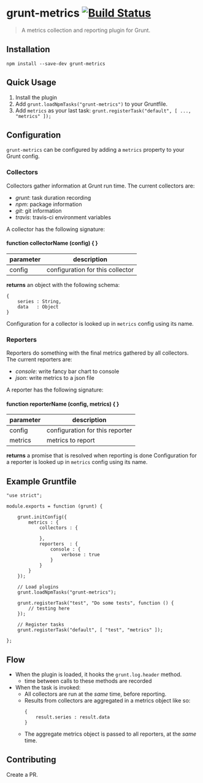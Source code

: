 grunt-metrics [![Build Status](https://travis-ci.org/wtcross/grunt-metrics.svg)](https://travis-ci.org/wtcross/grunt-metrics)
=========

> A metrics collection and reporting plugin for Grunt.

## Installation

    npm install --save-dev grunt-metrics

## Quick Usage
1. Install the plugin
2. Add ```grunt.loadNpmTasks("grunt-metrics")``` to your Gruntfile.
3. Add ```metrics``` as your last task: ```grunt.registerTask("default", [ ..., "metrics" ]);```

## Configuration

```grunt-metrics``` can be configured by adding a ```metrics``` property to your Grunt config.

### Collectors

Collectors gather information at Grunt run time. The current collectors are:

- *grunt*: task duration recording
- *npm*: package information
- *git*: git information
- *travis*: travis-ci environment variables

A collector has the following signature:

#### function collectorName (config) { }

| parameter | description                        |
|-----------|------------------------------------|
| config    | configuration for this collector   |

**returns** an object with the following schema:
```
{
    series : String,
    data   : Object
}
```
Configuration for a collector is looked up in ```metrics``` config using its name.

### Reporters

Reporters do something with the final metrics gathered by all collectors. The current reporters are:

- *console*: write fancy bar chart to console
- *json*: write metrics to a json file

A reporter has the following signature:

#### function reporterName (config, metrics) { }

| parameter | description                        |
|-----------|------------------------------------|
| config    | configuration for this reporter    |
| metrics   | metrics to report                  |

**returns** a promise that is resolved when reporting is done
Configuration for a reporter is looked up in ```metrics``` config using its name.

## Example Gruntfile
```
"use strict";

module.exports = function (grunt) {

    grunt.initConfig({
        metrics : {
            collectors : {

            },
            reporters  : {
                console : {
                    verbose : true
                }
            }
        }
    });

    // Load plugins
    grunt.loadNpmTasks("grunt-metrics");

    grunt.registerTask("test", "Do some tests", function () {
        // testing here
    });

    // Register tasks
    grunt.registerTask("default", [ "test", "metrics" ]);

};
```

## Flow

- When the plugin is loaded, it hooks the ```grunt.log.header``` method.
  - time between calls to these methods are recorded
- When the task is invoked:
  - All collectors are run at the *same* time, before reporting.
  - Results from collectors are aggregated in a metrics object like so:
    ```
    {
        result.series : result.data
    }
    ```
  - The aggregate metrics object is passed to all reporters, at the *same* time.

## Contributing

Create a PR.
